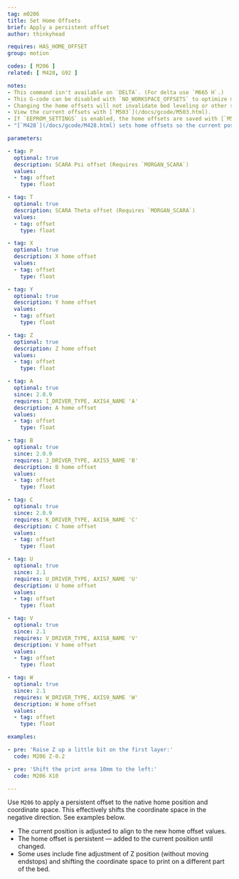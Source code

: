 ```yaml
---
tag: m0206
title: Set Home Offsets
brief: Apply a persistent offset
author: thinkyhead

requires: HAS_HOME_OFFSET
group: motion

codes: [ M206 ]
related: [ M428, G92 ]

notes:
- This command isn't available on `DELTA`. (For delta use `M665 H`.)
- This G-code can be disabled with `NO_WORKSPACE_OFFSETS` to optimize movement.
- Changing the home offsets will not invalidate bed leveling or other saved data.
- View the current offsets with [`M503`](/docs/gcode/M503.html).
- If `EEPROM_SETTINGS` is enabled, the home offsets are saved with [`M500`](/docs/gcode/M500.html), loaded with [`M501`](/docs/gcode/M501.html), and reset with [`M502`](/docs/gcode/M502.html).
- "[`M428`](/docs/gcode/M428.html) sets home offsets so the current position aligns to the native home position."

parameters:

- tag: P
  optional: true
  description: SCARA Psi offset (Requires `MORGAN_SCARA`)
  values:
  - tag: offset
    type: float

- tag: T
  optional: true
  description: SCARA Theta offset (Requires `MORGAN_SCARA`)
  values:
  - tag: offset
    type: float

- tag: X
  optional: true
  description: X home offset
  values:
  - tag: offset
    type: float

- tag: Y
  optional: true
  description: Y home offset
  values:
  - tag: offset
    type: float

- tag: Z
  optional: true
  description: Z home offset
  values:
  - tag: offset
    type: float

- tag: A
  optional: true
  since: 2.0.9
  requires: I_DRIVER_TYPE, AXIS4_NAME 'A'
  description: A home offset
  values:
  - tag: offset
    type: float

- tag: B
  optional: true
  since: 2.0.9
  requires: J_DRIVER_TYPE, AXIS5_NAME 'B'
  description: B home offset
  values:
  - tag: offset
    type: float

- tag: C
  optional: true
  since: 2.0.9
  requires: K_DRIVER_TYPE, AXIS6_NAME 'C'
  description: C home offset
  values:
  - tag: offset
    type: float

- tag: U
  optional: true
  since: 2.1
  requires: U_DRIVER_TYPE, AXIS7_NAME 'U'
  description: U home offset
  values:
  - tag: offset
    type: float

- tag: V
  optional: true
  since: 2.1
  requires: V_DRIVER_TYPE, AXIS8_NAME 'V'
  description: V home offset
  values:
  - tag: offset
    type: float

- tag: W
  optional: true
  since: 2.1
  requires: W_DRIVER_TYPE, AXIS9_NAME 'W'
  description: W home offset
  values:
  - tag: offset
    type: float

examples:

- pre: 'Raise Z up a little bit on the first layer:'
  code: M206 Z-0.2

- pre: 'Shift the print area 10mm to the left:'
  code: M206 X10

---
```


Use `M206` to apply a persistent offset to the native home position and coordinate space. This effectively shifts the coordinate space in the negative direction. See examples below.

- The current position is adjusted to align to the new home offset values.
- The home offset is persistent — added to the current position until changed.
- Some uses include fine adjustment of Z position (without moving endstops) and shifting the coordinate space to print on a different part of the bed.
